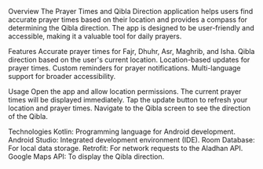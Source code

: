 Overview
The Prayer Times and Qibla Direction application helps users find accurate prayer times based on their location and provides a compass for determining the Qibla direction. 
The app is designed to be user-friendly and accessible, making it a valuable tool for daily prayers.

Features
Accurate prayer times for Fajr, Dhuhr, Asr, Maghrib, and Isha.
Qibla direction based on the user's current location.
Location-based updates for prayer times.
Custom reminders for prayer notifications.
Multi-language support for broader accessibility.

Usage
Open the app and allow location permissions.
The current prayer times will be displayed immediately.
Tap the update button to refresh your location and prayer times.
Navigate to the Qibla screen to see the direction of the Qibla.

Technologies
Kotlin: Programming language for Android development.
Android Studio: Integrated development environment (IDE).
Room Database: For local data storage.
Retrofit: For network requests to the Aladhan API.
Google Maps API: To display the Qibla direction.
